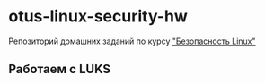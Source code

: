 # otus-linux-security-hw
Репозиторий домашних заданий по курсу ["Безопасность Linux"](https://otus.ru/lessons/bezopasnost-linux/)

## Работаем с LUKS
